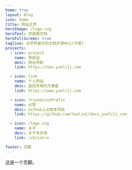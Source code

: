 ```yaml
---
home: true
layout: Blog
icon: home
title: 网站主页
heroImage: /logo.svg
heroText: 月离离文档
heroFullScreen: true
tagline: 全世界最大的文档开源中心(不是)
projects:
  - icon: project
    name: 导航站
    desc: 网址导航
    link: https://nav.yuelili.com

  - icon: link
    name: 个人网站
    desc: 返回月离的万事屋
    link: https://www.yuelili.com

  - icon: friendiconPrefix
    name: 点赞
    desc: Github上点赞本项目
    link: https://github.com/Yuelioi/docs_yuelili_com

  - icon: /logo.svg
    name: 关于
    desc: 关于本文档
    link: /zh/intro

footer: 页脚
---
```

这是一个页脚。
